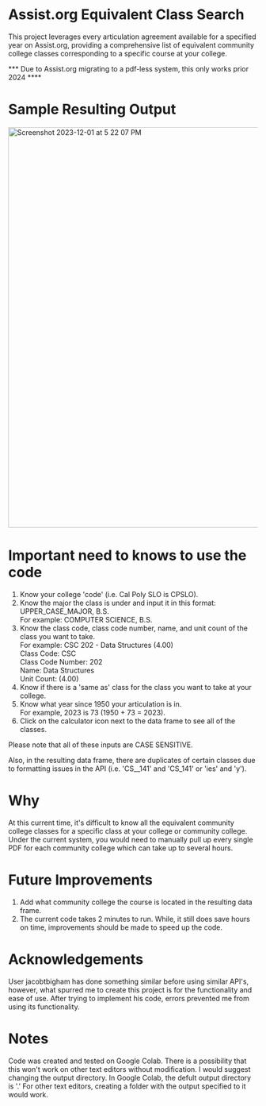 # Assist.org Equivalent Class Search
This project leverages every articulation agreement available for a specified year on Assist.org, providing a comprehensive list of equivalent community college classes corresponding to a specific course at your college.

*** Due to Assist.org migrating to a pdf-less system, this only works prior 2024 ****

#  Sample Resulting Output

<img width="807" alt="Screenshot 2023-12-01 at 5 22 07 PM" src="https://github.com/Efferescent/Assist.org-Equivalent-Classes/assets/152109516/e806f089-bdce-4632-a081-ecd6a6bc6af3">

#  Important need to knows to use the code
1. Know your college 'code' (i.e. Cal Poly SLO is CPSLO).
2. Know the major the class is under and input it in this format: UPPER_CASE_MAJOR, B.S.  
   For example: COMPUTER SCIENCE, B.S.
3. Know the class code, class code number, name, and unit count of the class you want to take.     
   For example: CSC 202 - Data Structures (4.00)                        
   Class Code:            CSC                                 
   Class Code Number:     202                                    
   Name:                  Data Structures                                                   
   Unit Count:            (4.00)                                                   
5. Know if there is a 'same as' class for the class you want to take at your college.
6. Know what year since 1950 your articulation is in.                                       
   For example, 2023 is 73 (1950 + 73 = 2023).
8. Click on the calculator icon next to the data frame to see all of the classes.
   
Please note that all of these inputs are CASE SENSITIVE.

Also, in the resulting data frame, there are duplicates of certain classes due to formatting issues in the API (i.e.   'CS__141' and 'CS_141' or 'ies' and 'y').

#  Why
At this current time, it's difficult to know all the equivalent community college classes for a specific class at your college or community college. Under the current system, you would need to manually pull up every single PDF for each community college which can take up to several hours.

#  Future Improvements
1. Add what community college the course is located in the resulting data frame.
2. The current code takes 2 minutes to run. While, it still does save hours on time, improvements should be made to speed up the code.

#  Acknowledgements
User jacobtbigham has done something similar before using similar API's, however, what spurred me to create this project is for the functionality and ease of use. After trying to implement his code, errors prevented me from using its functionality.

#   Notes
Code was created and tested on Google Colab. There is a possibility that this won't work on other text editors without modification. I would suggest changing the output directory. In Google Colab, the defult output directory is '.' For other text editors, creating a folder with the output specified to it would work.
